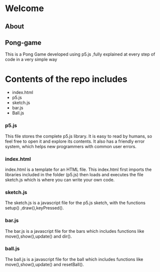 # Welcome

## About

## Pong-game
This is a Pong Game developed using p5.js ,fully explained at every step of code in a very simple way

# Contents of the repo includes

  * index.html
  * p5.js
  * sketch.js
  * bar.js
  * Ball.js
  
### p5.js

This file stores the complete p5.js library. It is easy to read by humans, so feel free to open it and explore its contents. It also has a friendly error system, which helps new programmers with common user errors.

### index.html

index.html is a template for an HTML file. This index.html first imports the libraries included in the folder (p5.js) then loads and executes the file sketch.js which is where you can write your own code.

### sketch.js

The sketch.js is a javascript file for the p5.js sketch, with the functions setup() ,draw(),keyPressed().

### bar.js
The bar.js is a javascript file for the bars which includes functions like move(),show(),update() and dir().

### ball.js
The ball.js is a javascript file for the ball which includes functions like move(),show(),update() and resetBall().
